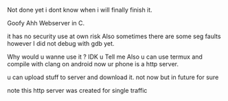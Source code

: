 Not done yet i dont know when i will finally finish it. 




Goofy Ahh 
Webserver in C. 

it has no security use at own risk
Also sometimes there are some seg faults 
however I did not debug with gdb yet.

Why would u wanne use it ? IDK u Tell me
Also u can use termux and compile with clang on android now ur phone is a http server.

u can upload stuff to server and download it.
not now but in future for sure

note this http server was created for single traffic
